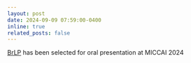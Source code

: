 ```yaml
---
layout: post
date: 2024-09-09 07:59:00-0400
inline: true
related_posts: false
---
```


[BrLP](https://github.com/LemuelPuglisi/BrLP) has been selected for oral presentation at MICCAI 2024